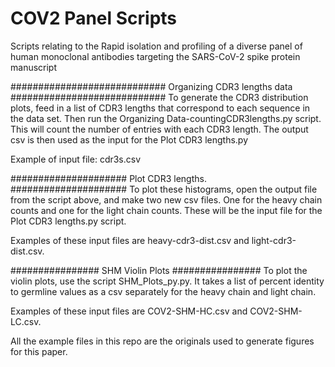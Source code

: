# COV2 Panel Scripts
Scripts relating to the Rapid isolation and profiling of a diverse panel of human monoclonal antibodies targeting the SARS-CoV-2 spike protein manuscript

############################
Organizing CDR3 lengths data
############################
To generate the CDR3 distribution plots, feed in a list of CDR3 lengths that correspond to each sequence in the data set. Then run the Organizing Data-countingCDR3lengths.py script. This will count the number of entries with each CDR3 length. The output csv is then used as the input for the Plot CDR3 lengths.py

Example of input file: cdr3s.csv

#####################
Plot CDR3 lengths. 
#####################
To plot these histograms, open the output file from the script above, and make two new csv files. One for the heavy chain counts and one for the light chain counts. These will be the input file for the Plot CDR3 lengths.py script. 

Examples of these input files are heavy-cdr3-dist.csv and light-cdr3-dist.csv.

################
SHM Violin Plots
################
To plot the violin plots, use the script SHM_Plots_py.py. It takes a list of percent identity to germline values as a csv separately for the heavy chain and light chain. 

Examples of these input files are COV2-SHM-HC.csv and COV2-SHM-LC.csv.

All the example files in this repo are the originals used to generate figures for this paper. 
